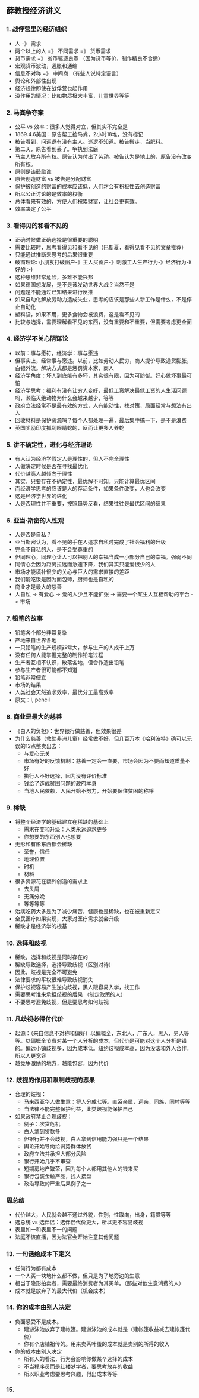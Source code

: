 ## 薛教授经济讲义
### 1. 战俘营里的经济组织
- 人 -》 需求
- 两个以上的人 =》 不同需求 =》 货币需求
- 货币需求 =》 劣币驱逐良币 （因为货币等价，制作精良不合适）
- 宏观货币波动，通胀和通缩
- 信息不对称 =》 中间商 （有些人说特定语言）
- 舆论和外部性出现
- 经济规律即使在战俘营也起作用
- 没作用的情况：比如物质极大丰富，儿童世界等等

### 2. 马粪争夺案
- 公平 vs 效率：很多人觉得对立，但其实不完全是
- 1869.4.6美国：原告帮工捡马粪，2小时18堆，没有标记
- 被告看到，问巡逻有没有主人。巡逻不知道。被告搬走，当肥料。
- 第二天，原告看到丢了。争执到法庭
- 马主人放弃所有权。原告认为付出了劳动。被告认为是地上的，原告没有改变所有权。
- 原则是该鼓励谁
- 原告创造财富 vs 被告是分配财富
- 保护被创造的财富的成本应该低，人们才会有积极性去创造财富
- 所以公正讨论的是效率的权衡
- 总体看来有效的，方便人们积累财富，让社会更有效。
- 效率决定了公平

### 3. 看得见的和看不见的
- 正确时候做正确选择是很重要的聪明
- 需要比较时，思考看得见和看不见的（巴斯夏，看得见看不见的文章推荐）
- 只能通过推断来思考的后果很重要
- 破窗理论: 小朋友打破窗户-》主人买窗户-》刺激工人生产行为-》经济行为-》好的 :-)
- 这种思维非常危险，多难不能兴邦
- 如果德国想发展，是不是该发动世界大战？当然不是
- 问题是不能通过已知结果进行反推
- 如果自动化解放劳动力造成失业，思考的应该是那些人新工作是什么，不是停止自动化
- 塑料袋，如果不用，更多食物会被浪费，这是看不见的
- 比较与选择，需要理解看不见的东西，没有重要和不重要，但需要考虑更全面

### 4. 经济学不关心阴谋论
- 以前：事与愿符，经济学：事与愿违
- 但事实上，经常事与愿违。以前，比如劳动人民穷，商人提价导致通货膨胀，白银外流。解决方式都是惩罚资本家，商人
- 经济学角度：坏人到底能有多坏，其实很有限，因为可防御。好心做坏事最可怕
- 经济学思考：福利有没有让穷人变好，最低工资解决最低工资的人生活问题吗，濒临灭绝动物为什么会越来越少，等等
- 政府立法经常不是最有效的方式，人有能动性，找对策，局面经常与想法有出入
- 回收材料是保护资源吗？每个人都处理一遍，最后集中搞一下，是不是浪费
- 英国奖励印度抓到眼睛蛇的，反而让更多人养蛇

### 5. 讲不确定性，进化与经济理论
- 有人认为经济学假定人是理性的，但人不完全理性
- 人做决定时候是否在寻找最优化
- 代价越高人越倾向于理性
- 其实，只要存在不确定性，最优解不可知。只能计算最优区间
- 而经济学思考的应该是人的存活条件，如果条件改变，人也会改变
- 这是经济学世界的进化
- 人是否理性并不重要，按照趋势反看，结果往往是最优区间的结果

### 6. 亚当·斯密的人性观
- 人是否是自私？
- 亚当斯密认为，看不见的手在人追求自私时完成了社会福利的升级
- 完全不自私的人，是不会受尊重的
- 但同理心，同理心让人可以把别人的幸福当成一小部分自己的幸福。强弱不同
- 同情心会因为距离拉远而急速下降，我们其实只能爱很少的人
- 市场才能填补很少的关心与巨大的需求直接的差距
- 我们能吃饭是因为面包师，厨师也是自私的
- 商业才是最大的慈善
- 人自私 -> 有爱心 -> 爱的人少且不能扩张 -> 需要一个某生人互相帮助的平台 -> 市场

### 7. 铅笔的故事
- 铅笔各个部分非常复杂
- 产地来自世界各地
- 一只铅笔的生产规模非常大，参与生产的人成千上万
- 没有任何人能掌握完整的制作铅笔过程
- 生产者互相不认识，散落各地，但合作造出铅笔
- 参与生产者很可能都不知道
- 铅笔非常便宜
- 市场的结果
- 人类社会天然追求效率，最优分工最高效率
- 原文：I, pencil

### 8. 商业是最大的慈善
- 《白人的负担》：世界银行做慈善，但效果很差
- 为什么慈善（救助非洲儿童）经常做不好，但几百万本《哈利波特》确可以无误的12点整卖出去：
  - 与爱心无关
  - 市场有好的反馈机制：慈善一定会一直要，市场会因为不要而知道质量不好
  - 执行人不好选择，因为没有评价标准
  - 钱给了造成贫困问题的政府本身
  - 当地人民依赖，人民开始不努力，开始要保住贫困的称呼

### 9. 稀缺
- 将整个经济学的基础建立在稀缺的基础上
  - 需求在变和升级：人类永远追求更多
  - 你想要的东西别人也想要
- 无形和有形东西都会稀缺
  - 荣誉，信任
  - 地理位置
  - 时机
  - 材料
- 很多资源花在额外创造的需求上
  - 去头屑
  - 无痛分娩
  - 等等等等
- 治病吃药大多是为了减少痛苦，健康也是稀缺，也在被重新定义
- 全民医疗如果实现，大家对医疗需求就会升级
- 稀缺才是经济学的根基

### 10. 选择和歧视
- 稀缺，选择和歧视是同时存在的
- 稀缺导致选择，选择导致歧视（区别对待）
- 因此，歧视是完全不可避免
- 法律要求的平权很难导致歧视消失
- 保护歧视容易产生逆向歧视，黑人跟容易入学，找工作
- 需要思考谁来承担歧视的后果 （制定政策的人）
- 不要思考避免歧视，但是要思考如何歧视

### 11. 凡歧视必得付代价
- 起源：（来自信息不对称和偏好）以偏概全，东北人，广东人，黑人，男人等等。以偏概全节省对某一个人分析的成本，但代价是可能对这个人分析是错的。偏远小镇歧视多，因为成本低。纽约歧视成本高，因为没法和外人合作，所以人更宽容
- 越竞争激励的地方，越能包容，因为代价

### 12. 歧视的作用和限制歧视的恶果
- 合理的歧视：
  - 马来西亚华人做生意：将人分成七等。直系亲属，远亲，同族，同村等等
  - 当法律不能完整保护利益，此类歧视能保护自己
- 如果政府禁止合理歧视：
  - 例子：次贷危机
  - 白人拿到贷款多
  - 但银行并不会歧视，白人拿到信用能力强只是一个结果
  - 舆论开始导向给弱势群体放贷
  - 政府立法并承担大部分风险
  - 银行开始几乎不审查
  - 短期房地产繁荣，因为每个人都用其他人的钱来买
  - 银行包装金融产品，找人接盘
  - 政治导致的严重后果例子之一

### 周总结
- 代价越大，人民就会越不通过外貌，性别，性取向，出身，籍贯等等
- 选总统 vs 选伴侣：选伴侣代价更大，所以更不容易歧视
- 表里如一和表里不一的问题
- 法庭不该直播，因为法官会开始注意其他问题

### 13. 一句话给成本下定义
- 任何行为都有成本
- 一个人买一块地什么都不做，但只是为了地旁边的生意
- 相当于隐形拍卖者，需要最终消费者为其买单。（那些对他生意消费的人）
- 成本就是放弃了的最大代价（机会成本）

### 14. 你的成本由别人决定
- 负面感受不是成本。
  - 建游泳池放弃了建帐篷。建游泳池的成本就是（建帐篷收益减去建帐篷代价）
  - 你有个店铺祖传的。用来卖茶叶蛋的成本就是卖别的所得的收入
- 你的成本由别人决定
  - 所有人的看法，行为会影响你做某个选择的成本
  - 不当程序员而是红楼梦学者，要思考放弃的收益
  - 所以职业考虑要思考兴趣，付出成本等等

### 15.
